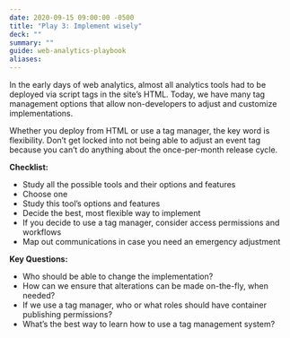 ```yaml
---
date: 2020-09-15 09:00:00 -0500
title: "Play 3: Implement wisely"
deck: ""
summary: ""
guide: web-analytics-playbook
aliases:
---
```

In the early days of web analytics, almost all analytics tools had to be deployed via script tags in the site’s HTML. Today, we have many tag management options that allow non-developers to adjust and customize implementations.

Whether you deploy from HTML or use a tag manager, the key word is flexibility. Don’t get locked into not being able to adjust an event tag because you can’t do anything about the once-per-month release cycle.

**Checklist:**

- Study all the possible tools and their options and features
-   Choose one
- Study this tool’s options and features
- Decide the best, most flexible way to implement
- If you decide to use a tag manager, consider access permissions and workflows
- Map out communications in case you need an emergency adjustment
 
**Key Questions:**

- Who should be able to change the implementation?
- How can we ensure that alterations can be made on-the-fly, when needed?
- If we use a tag manager, who or what roles should have container publishing permissions?
- What’s the best way to learn how to use a tag management system?
